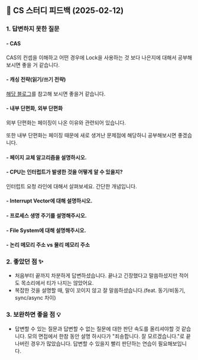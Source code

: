 ## 📌 CS 스터디 피드백 (2025-02-12)

### 1. 답변하지 못한 질문

#### - CAS
CAS의 컨셉을 이해하고 어떤 경우에 Lock을 사용하는 것 보다 나은지에 대해서 공부해보시면 좋을 거 같습니다.

#### - 캐싱 전략(읽기/쓰기 전략)
[해당 블로그](https://inpa.tistory.com/entry/REDIS-%F0%9F%93%9A-%EC%BA%90%EC%8B%9CCache-%EC%84%A4%EA%B3%84-%EC%A0%84%EB%9E%B5-%EC%A7%80%EC%B9%A8-%EC%B4%9D%EC%A0%95%EB%A6%AC)를 참고해 보시면 좋을거 같습니다.

#### - 내부 단편화, 외부 단편화
외부 단편화는 페이징이 나온 이유와 관련되어 있습니다.

또한 내부 단편화는 페이징 때문에 새로 생겨난 문제점에 해당하니 공부해보시면 좋겠습니다.

#### - 페이지 교체 알고리즘을 설명하시오.

#### - CPU는 인터럽트가 발생한 것을 어떻게 알 수 있을지?
인터럽트 요청 라인에 대해서 살펴보세요. 간단한 개념입니다.

#### - Interrupt Vector에 대해 설명하시오.
#### - 프로세스 생명 주기를 설명해주시오.
#### - File System에 대해 설명해주시오.
#### - 논리 메모리 주소 vs 물리 메모리 주소

### 2. 좋았던 점 ✨
- 처음부터 끝까지 차분하게 답변하셨습니다. 끝나고 긴장했다고 말씀하셨지만 적어도 목소리에서 티가 나지는 않았어요.
- 복잡한 것을 설명할 때, 말이 꼬이지 않고 잘 말씀하셨습니다.(feat. 동기/비동기, sync/async 차이)

### 3. 보완하면 좋을 점 💡
- 답변할 수 있는 질문과 답변할 수 없는 질문에 대한 판단 속도를 올리셔야할 것 같습니다. 모의 면접에서 한참 동안 설명 하시다가 "죄송합니다. 잘 모르겠습니다."로 끝나버린 경우가 많았습니다. 답변할 수 있을지 빨리 판단하는 연습이 필요해보입니다.